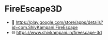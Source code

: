 # FireEscape3D

- 🔗 https://play.google.com/store/apps/details?id=com.ShivKampani.FireEscape
- 🌐 https://www.shivkampani.in/fireescape-3d
